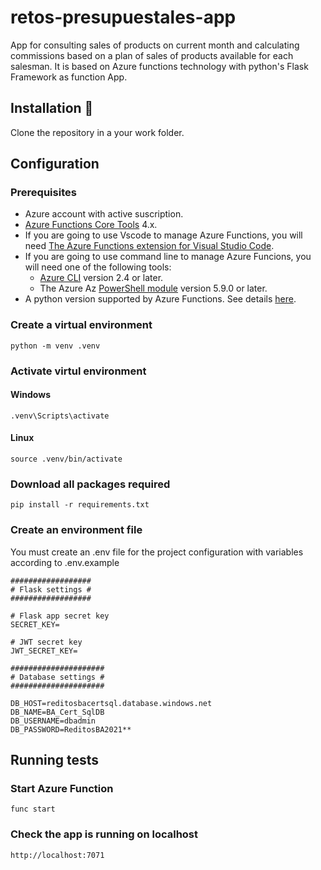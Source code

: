 # retos-presupuestales-app
App for consulting sales of products on current month and calculating commissions based on a plan of sales of products available for each salesman. It is based on Azure functions technology with python's Flask Framework as function App.

## Installation 🔧

Clone the repository in a your work folder.

## Configuration

### Prerequisites

* Azure account with active suscription.
* [Azure Functions Core Tools](https://docs.microsoft.com/en-us/azure/azure-functions/functions-run-local?tabs=v4%2Cwindows%2Ccsharp%2Cportal%2Cbash) 4.x.
* If you are going to use Vscode to manage Azure Functions, you will need [The Azure Functions extension for Visual Studio Code](https://marketplace.visualstudio.com/items?itemName=ms-azuretools.vscode-azurefunctions).
* If you are going to use command line to manage Azure Funcions, you will need one of the following tools:
  * [Azure CLI](https://docs.microsoft.com/en-us/cli/azure/install-azure-cli) version 2.4 or later.
  * The Azure Az [PowerShell module](https://docs.microsoft.com/en-us/powershell/azure/install-az-ps) version 5.9.0 or later.
* A python version supported by Azure Functions. See details [here](https://docs.microsoft.com/en-us/azure/azure-functions/supported-languages#languages-by-runtime-version).

### Create a virtual environment
```
python -m venv .venv
```
### Activate virtul environment

#### Windows
```
.venv\Scripts\activate
```
#### Linux
```
source .venv/bin/activate
```
### Download all packages required
```
pip install -r requirements.txt
```
### Create an environment file

You must create an .env file for the project configuration with variables according to .env.example
```
##################
# Flask settings #
##################

# Flask app secret key
SECRET_KEY=

# JWT secret key
JWT_SECRET_KEY=

#####################
# Database settings #
#####################

DB_HOST=reditosbacertsql.database.windows.net
DB_NAME=BA_Cert_SqlDB
DB_USERNAME=dbadmin
DB_PASSWORD=ReditosBA2021**

```

## Running tests
### Start Azure Function
```
func start
```
### Check the app is running on localhost
```
http://localhost:7071
````

